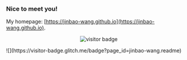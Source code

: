 ### Nice to meet you! 

My homepage: [https://jinbao-wang.github.io](https://jinbao-wang.github.io).

<p  align="center">
  <img src="https://visitor-badge.glitch.me/badge?page_id=jinbao-wang.jinbaowang" alt="visitor badge"/>
</p>
![](https://visitor-badge.glitch.me/badge?page_id=jinbao-wang.readme)

<!--
**jinbao-wang/jinbao-wang** is a ✨ _special_ ✨ repository because its `README.md` (this file) appears on your GitHub profile.

Here are some ideas to get you started:

- 🔭 I’m currently working on ...
- 🌱 I’m currently learning ...
- 👯 I’m looking to collaborate on ...
- 🤔 I’m looking for help with ...
- 💬 Ask me about ...
- 📫 How to reach me: ...
- 😄 Pronouns: ...
- ⚡ Fun fact: ...
-->

